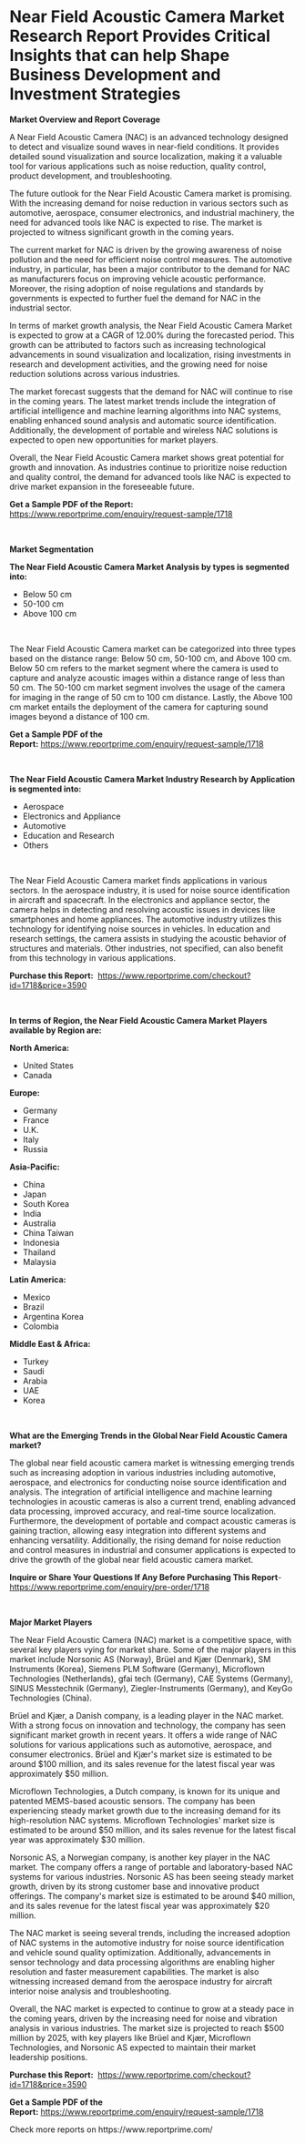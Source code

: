 <p><h1>Near Field Acoustic Camera Market Research Report Provides Critical Insights that can help Shape Business Development and Investment Strategies</h1></p><p><strong>Market Overview and Report Coverage</strong></p>
<p><p>A Near Field Acoustic Camera (NAC) is an advanced technology designed to detect and visualize sound waves in near-field conditions. It provides detailed sound visualization and source localization, making it a valuable tool for various applications such as noise reduction, quality control, product development, and troubleshooting. </p><p>The future outlook for the Near Field Acoustic Camera market is promising. With the increasing demand for noise reduction in various sectors such as automotive, aerospace, consumer electronics, and industrial machinery, the need for advanced tools like NAC is expected to rise. The market is projected to witness significant growth in the coming years.</p><p>The current market for NAC is driven by the growing awareness of noise pollution and the need for efficient noise control measures. The automotive industry, in particular, has been a major contributor to the demand for NAC as manufacturers focus on improving vehicle acoustic performance. Moreover, the rising adoption of noise regulations and standards by governments is expected to further fuel the demand for NAC in the industrial sector.</p><p>In terms of market growth analysis, the Near Field Acoustic Camera Market is expected to grow at a CAGR of 12.00% during the forecasted period. This growth can be attributed to factors such as increasing technological advancements in sound visualization and localization, rising investments in research and development activities, and the growing need for noise reduction solutions across various industries.</p><p>The market forecast suggests that the demand for NAC will continue to rise in the coming years. The latest market trends include the integration of artificial intelligence and machine learning algorithms into NAC systems, enabling enhanced sound analysis and automatic source identification. Additionally, the development of portable and wireless NAC solutions is expected to open new opportunities for market players.</p><p>Overall, the Near Field Acoustic Camera market shows great potential for growth and innovation. As industries continue to prioritize noise reduction and quality control, the demand for advanced tools like NAC is expected to drive market expansion in the foreseeable future.</p></p>
<p><strong>Get a Sample PDF of the Report:</strong> <a href="https://www.reportprime.com/enquiry/request-sample/1718">https://www.reportprime.com/enquiry/request-sample/1718</a></p>
<p>&nbsp;</p>
<p><strong>Market Segmentation</strong></p>
<p><strong>The Near Field Acoustic Camera Market Analysis by types is segmented into:</strong></p>
<p><ul><li>Below 50 cm</li><li>50-100 cm</li><li>Above 100 cm</li></ul></p>
<p>&nbsp;</p>
<p><p>The Near Field Acoustic Camera market can be categorized into three types based on the distance range: Below 50 cm, 50-100 cm, and Above 100 cm. Below 50 cm refers to the market segment where the camera is used to capture and analyze acoustic images within a distance range of less than 50 cm. The 50-100 cm market segment involves the usage of the camera for imaging in the range of 50 cm to 100 cm distance. Lastly, the Above 100 cm market entails the deployment of the camera for capturing sound images beyond a distance of 100 cm.</p></p>
<p><strong>Get a Sample PDF of the Report:</strong>&nbsp;<a href="https://www.reportprime.com/enquiry/request-sample/1718">https://www.reportprime.com/enquiry/request-sample/1718</a></p>
<p>&nbsp;</p>
<p><strong>The Near Field Acoustic Camera Market Industry Research by Application is segmented into:</strong></p>
<p><ul><li>Aerospace</li><li>Electronics and Appliance</li><li>Automotive</li><li>Education and Research</li><li>Others</li></ul></p>
<p>&nbsp;</p>
<p><p>The Near Field Acoustic Camera market finds applications in various sectors. In the aerospace industry, it is used for noise source identification in aircraft and spacecraft. In the electronics and appliance sector, the camera helps in detecting and resolving acoustic issues in devices like smartphones and home appliances. The automotive industry utilizes this technology for identifying noise sources in vehicles. In education and research settings, the camera assists in studying the acoustic behavior of structures and materials. Other industries, not specified, can also benefit from this technology in various applications.</p></p>
<p><strong>Purchase this Report:</strong>&nbsp; <a href="https://www.reportprime.com/checkout?id=1718&price=3590">https://www.reportprime.com/checkout?id=1718&price=3590</a></p>
<p>&nbsp;</p>
<p><strong>In terms of Region, the Near Field Acoustic Camera Market Players available by Region are:</strong></p>
<p>
    <p> <strong> North America: </strong>
        <ul>
            <li>United States</li>
            <li>Canada</li>
        </ul>
        </p> 
    <p> <strong> Europe: </strong>
        <ul>
            <li>Germany</li>
            <li>France</li>
            <li>U.K.</li>
            <li>Italy</li>
            <li>Russia</li>
        </ul>
        </p> 
    <p> <strong> Asia-Pacific: </strong>
        <ul>
            <li>China</li>
            <li>Japan</li>
            <li>South Korea</li>
            <li>India</li>
            <li>Australia</li>
            <li>China Taiwan</li>
            <li>Indonesia</li>
            <li>Thailand</li>
            <li>Malaysia</li>
        </ul>
        </p> 
    <p> <strong> Latin America: </strong>
        <ul>
            <li>Mexico</li>
            <li>Brazil</li>
            <li>Argentina Korea</li>
            <li>Colombia</li>
        </ul>
        </p> 
    <p> <strong> Middle East & Africa: </strong>
        <ul>
            <li>Turkey</li>
            <li>Saudi</li>
            <li>Arabia</li>
            <li>UAE</li>
            <li>Korea</li>
        </ul>
    </p>
    </p>
<p>&nbsp;</p>
<p><strong>What are the Emerging Trends in the Global Near Field Acoustic Camera market?</strong></p>
<p><p>The global near field acoustic camera market is witnessing emerging trends such as increasing adoption in various industries including automotive, aerospace, and electronics for conducting noise source identification and analysis. The integration of artificial intelligence and machine learning technologies in acoustic cameras is also a current trend, enabling advanced data processing, improved accuracy, and real-time source localization. Furthermore, the development of portable and compact acoustic cameras is gaining traction, allowing easy integration into different systems and enhancing versatility. Additionally, the rising demand for noise reduction and control measures in industrial and consumer applications is expected to drive the growth of the global near field acoustic camera market.</p></p>
<p><strong>Inquire or Share Your Questions If Any Before Purchasing This Report</strong>- <a href="https://www.reportprime.com/enquiry/pre-order/1718">https://www.reportprime.com/enquiry/pre-order/1718</a></p>
<p>&nbsp;</p>
<p><strong>Major Market Players</strong></p>
<p><p>The Near Field Acoustic Camera (NAC) market is a competitive space, with several key players vying for market share. Some of the major players in this market include Norsonic AS (Norway), Brüel and Kjær (Denmark), SM Instruments (Korea), Siemens PLM Software (Germany), Microflown Technologies (Netherlands), gfai tech (Germany), CAE Systems (Germany), SINUS Messtechnik (Germany), Ziegler-Instruments (Germany), and KeyGo Technologies (China).</p><p>Brüel and Kjær, a Danish company, is a leading player in the NAC market. With a strong focus on innovation and technology, the company has seen significant market growth in recent years. It offers a wide range of NAC solutions for various applications such as automotive, aerospace, and consumer electronics. Brüel and Kjær's market size is estimated to be around $100 million, and its sales revenue for the latest fiscal year was approximately $50 million.</p><p>Microflown Technologies, a Dutch company, is known for its unique and patented MEMS-based acoustic sensors. The company has been experiencing steady market growth due to the increasing demand for its high-resolution NAC systems. Microflown Technologies' market size is estimated to be around $50 million, and its sales revenue for the latest fiscal year was approximately $30 million.</p><p>Norsonic AS, a Norwegian company, is another key player in the NAC market. The company offers a range of portable and laboratory-based NAC systems for various industries. Norsonic AS has been seeing steady market growth, driven by its strong customer base and innovative product offerings. The company's market size is estimated to be around $40 million, and its sales revenue for the latest fiscal year was approximately $20 million.</p><p>The NAC market is seeing several trends, including the increased adoption of NAC systems in the automotive industry for noise source identification and vehicle sound quality optimization. Additionally, advancements in sensor technology and data processing algorithms are enabling higher resolution and faster measurement capabilities. The market is also witnessing increased demand from the aerospace industry for aircraft interior noise analysis and troubleshooting.</p><p>Overall, the NAC market is expected to continue to grow at a steady pace in the coming years, driven by the increasing need for noise and vibration analysis in various industries. The market size is projected to reach $500 million by 2025, with key players like Brüel and Kjær, Microflown Technologies, and Norsonic AS expected to maintain their market leadership positions.</p></p>
<p><strong>Purchase this Report:</strong>&nbsp;&nbsp;<a href="https://www.reportprime.com/checkout?id=1718&price=3590">https://www.reportprime.com/checkout?id=1718&price=3590</a></p>
<p></p>
<p><strong>Get a Sample PDF of the Report:</strong>&nbsp;<a href="https://www.reportprime.com/enquiry/request-sample/1718">https://www.reportprime.com/enquiry/request-sample/1718</a></p>
<p>Check more reports on https://www.reportprime.com/</p>